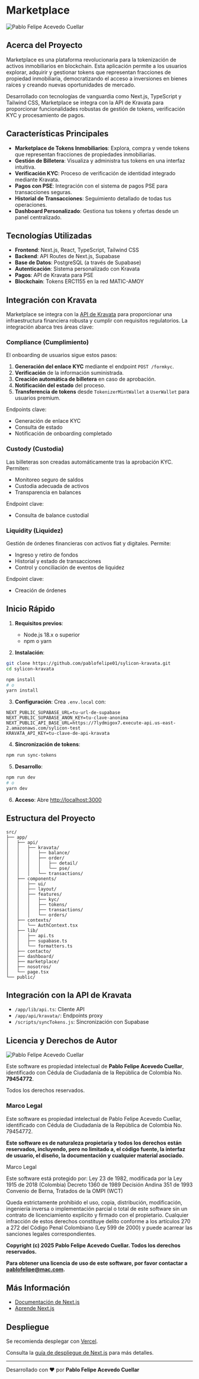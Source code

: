 # Marketplace

![Pablo Felipe Acevedo Cuellar](public/Yo.png)

## Acerca del Proyecto

Marketplace es una plataforma revolucionaria para la tokenización de activos inmobiliarios en blockchain. Esta aplicación permite a los usuarios explorar, adquirir y gestionar tokens que representan fracciones de propiedad inmobiliaria, democratizando el acceso a inversiones en bienes raíces y creando nuevas oportunidades de mercado.

Desarrollado con tecnologías de vanguardia como Next.js, TypeScript y Tailwind CSS, Marketplace se integra con la API de Kravata para proporcionar funcionalidades robustas de gestión de tokens, verificación KYC y procesamiento de pagos.

## Características Principales

- **Marketplace de Tokens Inmobiliarios**: Explora, compra y vende tokens que representan fracciones de propiedades inmobiliarias.
- **Gestión de Billetera**: Visualiza y administra tus tokens en una interfaz intuitiva.
- **Verificación KYC**: Proceso de verificación de identidad integrado mediante Kravata.
- **Pagos con PSE**: Integración con el sistema de pagos PSE para transacciones seguras.
- **Historial de Transacciones**: Seguimiento detallado de todas tus operaciones.
- **Dashboard Personalizado**: Gestiona tus tokens y ofertas desde un panel centralizado.

## Tecnologías Utilizadas

- **Frontend**: Next.js, React, TypeScript, Tailwind CSS  
- **Backend**: API Routes de Next.js, Supabase  
- **Base de Datos**: PostgreSQL (a través de Supabase)  
- **Autenticación**: Sistema personalizado con Kravata  
- **Pagos**: API de Kravata para PSE  
- **Blockchain**: Tokens ERC1155 en la red MATIC-AMOY

## Integración con Kravata

Marketplace se integra con la [API de Kravata](https://www.kravata.co/) para proporcionar una infraestructura financiera robusta y cumplir con requisitos regulatorios. La integración abarca tres áreas clave:

### Compliance (Cumplimiento)

El onboarding de usuarios sigue estos pasos:

1. **Generación del enlace KYC** mediante el endpoint `POST /formkyc`.
2. **Verificación** de la información suministrada.
3. **Creación automática de billetera** en caso de aprobación.
4. **Notificación del estado** del proceso.
5. **Transferencia de tokens** desde `TokenizerMintWallet` a `UserWallet` para usuarios premium.

Endpoints clave:
- Generación de enlace KYC
- Consulta de estado
- Notificación de onboarding completado

### Custody (Custodia)

Las billeteras son creadas automáticamente tras la aprobación KYC. Permiten:
- Monitoreo seguro de saldos
- Custodia adecuada de activos
- Transparencia en balances

Endpoint clave:
- Consulta de balance custodial

### Liquidity (Liquidez)

Gestión de órdenes financieras con activos fiat y digitales. Permite:
- Ingreso y retiro de fondos
- Historial y estado de transacciones
- Control y conciliación de eventos de liquidez

Endpoint clave:
- Creación de órdenes

## Inicio Rápido

1. **Requisitos previos**:
   - Node.js 18.x o superior
   - npm o yarn

2. **Instalación**:

```bash
git clone https://github.com/pablofelipe01/sylicon-kravata.git
cd sylicon-kravata

npm install
# o
yarn install
```

3. **Configuración**:
   Crea `.env.local` con:

```
NEXT_PUBLIC_SUPABASE_URL=tu-url-de-supabase
NEXT_PUBLIC_SUPABASE_ANON_KEY=tu-clave-anonima
NEXT_PUBLIC_API_BASE_URL=https://7lydmigox7.execute-api.us-east-2.amazonaws.com/sylicon-test
KRAVATA_API_KEY=tu-clave-de-api-kravata
```

4. **Sincronización de tokens**:

```bash
npm run sync-tokens
```

5. **Desarrollo**:

```bash
npm run dev
# o
yarn dev
```

6. **Acceso**:
   Abre [http://localhost:3000](http://localhost:3000)

## Estructura del Proyecto

```
src/
├── app/
│   ├── api/
│   │   ├── kravata/
│   │   │   ├── balance/
│   │   │   ├── order/
│   │   │   │   ├── detail/
│   │   │   │   └── pse/
│   │   │   └── transactions/
│   ├── components/
│   │   ├── ui/
│   │   ├── layout/
│   │   ├── features/
│   │   │   ├── kyc/
│   │   │   ├── tokens/
│   │   │   ├── transactions/
│   │   │   └── orders/
│   ├── contexts/
│   │   └── AuthContext.tsx
│   ├── lib/
│   │   ├── api.ts
│   │   ├── supabase.ts
│   │   └── formatters.ts
│   ├── contacto/
│   ├── dashboard/
│   ├── marketplace/
│   ├── nosotros/
│   └── page.tsx
└── public/
```

## Integración con la API de Kravata

- `/app/lib/api.ts`: Cliente API
- `/app/api/kravata/`: Endpoints proxy
- `/scripts/syncTokens.js`: Sincronización con Supabase

## Licencia y Derechos de Autor

![Pablo Felipe Acevedo Cuellar](public/Yo.png)

Este software es propiedad intelectual de **Pablo Felipe Acevedo Cuellar**, identificado con Cédula de Ciudadanía de la República de Colombia No. **79454772**.

Todos los derechos reservados.

### Marco Legal

Este software es propiedad intelectual de Pablo Felipe Acevedo Cuellar, identificado con Cédula de Ciudadanía de la República de Colombia No. 79454772.

**Este software es de naturaleza propietaria y todos los derechos están reservados, incluyendo, pero no limitado a, el código fuente, la interfaz de usuario, el diseño, la documentación y cualquier material asociado.**

Marco Legal

Este software está protegido por:
Ley 23 de 1982, modificada por la Ley 1915 de 2018 (Colombia)
Decreto 1360 de 1989
Decisión Andina 351 de 1993
Convenio de Berna, Tratados de la OMPI (WCT)

Queda estrictamente prohibido el uso, copia, distribución, modificación, ingeniería inversa o implementación parcial o total de este software sin un contrato de licenciamiento explícito y firmado con el propietario. Cualquier infracción de estos derechos constituye delito conforme a los artículos 270 a 272 del Código Penal Colombiano (Ley 599 de 2000) y puede acarrear las sanciones legales correspondientes.

**Copyright (c) 2025 Pablo Felipe Acevedo Cuellar. Todos los derechos reservados.**

**Para obtener una licencia de uso de este software, por favor contactar a pablofelipe@mac.com.**

## Más Información

- [Documentación de Next.js](https://nextjs.org/docs)
- [Aprende Next.js](https://nextjs.org/learn)

## Despliegue

Se recomienda desplegar con [Vercel](https://vercel.com/new?utm_medium=default-template&filter=next.js&utm_source=create-next-app&utm_campaign=create-next-app-readme).

Consulta la [guía de despliegue de Next.js](https://nextjs.org/docs/app/building-your-application/deploying) para más detalles.

---

Desarrollado con ❤️ por **Pablo Felipe Acevedo Cuellar**
```

